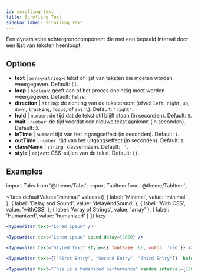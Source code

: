 ```yaml
---
id: scrolling-text
title: Scrolling Text
sidebar_label: Scrolling Text
---
```


Een dynamische achtergrondcomponent die met een bepaald interval door een lijst van teksten heenloopt.

## Options

* __text__ | `array<string>`: tekst of lijst van teksten die moeten worden weergegeven. Default: `[]`.
* __loop__ | `boolean`: geeft aan of het proces oneindig moet worden weergegeven. Default: `false`.
* __direction__ | `string`: de richting van de tekststroom (ofwel `left`, `right`, `up`, `down`, `tracking`, `focus`, of `swirl`). Default: `'right'`.
* __hold__ | `number`: de tijd dat de tekst stil blijft staan (in seconden). Default: `5`.
* __wait__ | `number`: de tijd voordat een nieuwe tekst aankomt (in seconden). Default: `3`.
* __inTime__ | `number`: tijd van het ingangseffect (in seconden). Default: `1`.
* __outTime__ | `number`: tijd van het uitgangseffect (in seconden). Default: `1`.
* __className__ | `string`: klassennaam. Default: `''`.
* __style__ | `object`: CSS-stijlen van de tekst. Default: `{}`.


## Examples

import Tabs from '@theme/Tabs';
import TabItem from '@theme/TabItem';

<Tabs
    defaultValue="minimal"
    values={[
        { label: 'Minimal', value: 'minimal' },
        { label: 'Delay and Sound', value: 'delayAndSound' },
        { label: 'With CSS', value: 'withCSS' },
        { label: 'Array of Strings', value: 'array' },
        { label: 'Humanized', value: 'humanized' }
    ]}
    lazy
>

<TabItem value="minimal">

```jsx live
<Typewriter text="Lorem ipsum" />
```

</TabItem>

<TabItem value="delayAndSound">

```jsx live
<Typewriter text="Lorem ipsum" sound delay={2000} />
```

</TabItem>

<TabItem value="withCSS">

```jsx live
<Typewriter text="Styled Text" style={{ fontSize: 66, color: 'red'}} />
```

</TabItem>

<TabItem value="array">

```jsx live
<Typewriter text={["First Entry", "Second Entry", "Third Entry"]}  hold={2000} />
```

</TabItem>

<TabItem value="humanized">

```jsx live
<Typewriter text="This is a humanized performance" random interval={170} />
```

</TabItem>

</Tabs>



